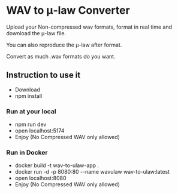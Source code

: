 # WAV to μ-law Converter

Upload your Non-compressed wav formats, format in real time and download the μ-law file.

You can also reproduce the μ-law after format.

Convert as much .wav formats do you want.


## Instruction to use it

- Download
- npm install

### Run at your local

- npm run dev
- open localhost:5174
- Enjoy (No Compressed WAV only allowed)


### Run in Docker

- docker build -t wav-to-ulaw-app .
- docker run -d -p 8080:80 --name wavulaw wav-to-ulaw:latest
- open localhost:8080
- Enjoy (No Compressed WAV only allowed)